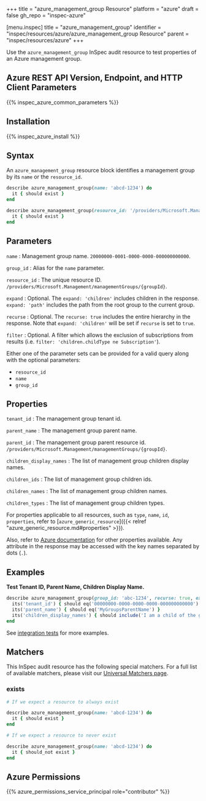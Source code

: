 +++
title = "azure_management_group Resource"
platform = "azure"
draft = false
gh_repo = "inspec-azure"

[menu.inspec]
title = "azure_management_group"
identifier = "inspec/resources/azure/azure_management_group Resource"
parent = "inspec/resources/azure"
+++

Use the `azure_management_group` InSpec audit resource to test properties of an Azure management group.

## Azure REST API Version, Endpoint, and HTTP Client Parameters

{{% inspec_azure_common_parameters %}}

## Installation

{{% inspec_azure_install %}}

## Syntax

An `azure_management_group` resource block identifies a management group by its `name` or the `resource_id`.
```ruby
describe azure_management_group(name: 'abcd-1234') do
  it { should exist }
end
```
```ruby
describe azure_management_group(resource_id: '/providers/Microsoft.Management/managementGroups/{groupId}') do
  it { should exist }
end
```

## Parameters

`name`
: Management group name. `20000000-0001-0000-0000-000000000000`.

`group_id`
: Alias for the `name` parameter.

`resource_id`
: The unique resource ID. `/providers/Microsoft.Management/managementGroups/{groupId}`.

`expand`
: Optional. The `expand: 'children'` includes children in the response. `expand: 'path'` includes the path from the root group to the current group.

`recurse`
: Optional. The `recurse: true` includes the entire hierarchy in the response. Note that `expand: 'children'` will be set if `recurse` is set to `true`.

`filter`
: Optional. A filter which allows the exclusion of subscriptions from results (i.e. `filter: 'children.childType ne Subscription'`).

Either one of the parameter sets can be provided for a valid query along with the optional parameters:
- `resource_id`
- `name`
- `group_id` 

## Properties

`tenant_id`
: The management group tenant id.

`parent_name`
: The management group parent name.

`parent_id`
: The management group parent resource id. `/providers/Microsoft.Management/managementGroups/{groupId}`.

`children_display_names`
: The list of management group children display names.

`children_ids`
: The list of management group children ids.

`children_names`
: The list of management group children names.

`children_types`
: The list of management group children types.

For properties applicable to all resources, such as `type`, `name`, `id`, `properties`, refer to [`azure_generic_resource`]({{< relref "azure_generic_resource.md#properties" >}}).

Also, refer to [Azure documentation](https://docs.microsoft.com/en-us/rest/api/resources/managementgroups/get#managementgroup) for other properties available. 
Any attribute in the response may be accessed with the key names separated by dots (`.`).

## Examples

**Test Tenant ID, Parent Name, Children Display Name.**

```ruby
describe azure_management_group(group_id: 'abc-1234', recurse: true, expand: 'children') do
  its('tenant_id') { should eq('00000000-0000-0000-0000-000000000000') }
  its('parent_name') { should eq('MyGroupsParentName') }
  its('children_display_names') { should include('I am a child of the group!') }
end
```
See [integration tests](../../test/integration/verify/controls/azurerm_management_group.rb) for more examples.

## Matchers

This InSpec audit resource has the following special matchers. For a full list of available matchers, please visit our [Universal Matchers page](https://docs.chef.io/inspec/matchers/).

### exists

```ruby
# If we expect a resource to always exist

describe azure_management_group(name: 'abcd-1234') do
  it { should exist }
end

# If we expect a resource to never exist

describe azure_management_group(name: 'abcd-1234') do
  it { should_not exist }
end
```

## Azure Permissions

{{% azure_permissions_service_principal role="contributor" %}}
